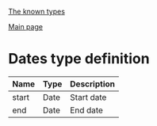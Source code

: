 
[The known types](./README.md)

[Main page](../README.md)

# Dates type definition

Name    |   Type  |  Description
--------|---------|-------------
start | Date | Start date
end | Date | End date


